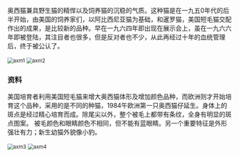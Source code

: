 奥西猫兼具野生猫的精悍以及饲养猫的沉稳的气质。这种猫是在一九五0年代的后半开始，由美国的饲养家们，以阿比西尼亚猫为基础，和暹罗猫，美国短毛猫交配作出的成果，是比较新的品种。早在一九六四年即出现在展示会上，虽在一九六六年即被登陆，其注目者也很多，但是反对者也不少，从此再经过十年的血统管理后，终于被公认了。

<img src="https://cdn.jsdelivr.net/gh/six3git/six3git.github.com/images/axm1.jpg" alt="axm1" style="zoom:80%;" />

<img src="https://cdn.jsdelivr.net/gh/six3git/six3git.github.com/images/axm2.jpg" alt="axm2" style="zoom:80%;" />

### 资料

美国培育者利用美国短毛猫来增大奥西猫体形及增加颜色品种，而欧洲则才开始培育这个品种，采用的是不同的种猫，1984午欧洲第一只奥西猫仔延生。身体上的斑点是经过精心培育而成。除尾尖以外，整个被毛上都带有条纹，全身有明显的斑点图案。 被毛颜色和眼睛颜色不相同，但不能有蓝眼睛。另一个重要特征是外形强壮有力；新生幼猫外貌像小豹。

<img src="https://cdn.jsdelivr.net/gh/six3git/six3git.github.com/images/axm3.jpg" alt="axm3" style="zoom:80%;" />

<img src="https://cdn.jsdelivr.net/gh/six3git/six3git.github.com/images/axm4.jpg" alt="axm4" style="zoom:80%;" />